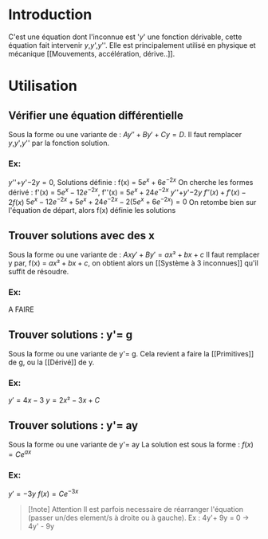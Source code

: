 # Introduction
C'est une équation dont l'inconnue est '$y$' une fonction dérivable, cette équation fait intervenir $y$,$y$',$y$''.
Elle est principalement utilisé en physique et mécanique [[Mouvements, accélération, dérive..]].
# Utilisation

## Vérifier une équation différentielle
Sous la forme ou une variante de : $Ay''+By'+Cy=D$.
Il faut remplacer $y$,$y$',$y$'' par la fonction solution.
### Ex:
$y$''+$y$'$-2y=0$, Solutions définie : f(x) = $5e^{ x }+6e^{ -2x }$
On cherche les formes dérivé : f'(x) = $5e^{ x }-12e^{ -2x }$, f''(x) = $5e^{ x }+24e^{ -2x }$
$y$''+$y$'$-2y$
$f''(x)+f'(x)-2f(x)$
$5e^{ x }-12e^{ -2x } + 5e^{ x }+24e^{ -2x } - 2(5e^{ x }+6e^{ -2x }) = 0$
On retombe bien sur l'équation de départ, alors f(x) définie les solutions

## Trouver solutions avec des x
Sous la forme ou une variante de : $Axy'+By'= ax²+bx+c$
Il faut remplacer y par, f(x) = $ax²+bx+c$, on obtient alors un [[Système à 3 inconnues]] qu'il suffit de résoudre.
### Ex:
A FAIRE

## Trouver solutions : y'= g
Sous la forme ou une variante de y'= g.
Cela revient a faire la [[Primitives]] de g, ou la [[Dérivé]] de y.
### Ex:
$y'=4x-3$
$y=2x²-3x+C$
## Trouver solutions : y'= ay
Sous la forme ou une variante de y'= ay
La solution est sous la forme : $f(x)=Ce^{ ax }$
### Ex:
$y'=-3y$
$f(x)=Ce^{ -3x }$
> [!note] Attention
> Il est parfois necessaire de réarranger l'équation (passer un/des element/s à droite ou à gauche).
> Ex : 4y'+ 9y = 0 -> 4y' - 9y

